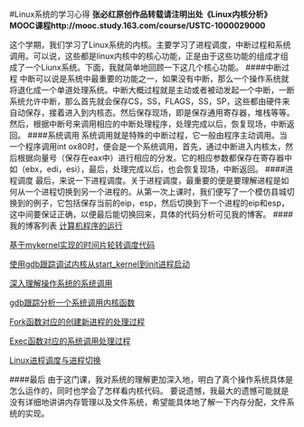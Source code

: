 #Linux系统的学习心得
**张必红原创作品转载请注明出处《Linux内核分析》MOOC课程http://mooc.study.163.com/course/USTC-1000029000**

这个学期，我们学习了Linux系统的内核。主要学习了进程调度，中断过程和系统调用。可以说，这些都是linux内核中的核心功能，正是由于这些功能的组成才组成了一个Liunx系统。下面，我就简单地回顾一下这几个核心功能。
####中断过程
中断可以说是系统中最重要的功能之一，如果没有中断，那么一个操作系统就将退化成一个单道处理系统。中断大概过程就是主动或者被动发起一个中断，一断系统允许中断，那么首先就会保存CS，SS，FLAGS，SS，SP，这些都由硬件来自动保存，接着进入到内核态。然后保存现场，即是保存通用寄存器，堆栈等等。然后，根据中断号来调用相应的中断处理程序，处理完成以后，恢复现场，中断返回。
####系统调用
系统调用就是特殊的中断过程，它一般由程序主动调用。当一个程序调用int ox80时，便会是一个系统调用，首先，通过中断进入内核太，然后根据向量号（保存在eax中）进行相应的分发。它的相应参数都保存在寄存器中如（ebx，edi，esi），最后，处理完成以后，也会恢复现场，中断返回。
####进程调度
最后，来说一下进程调度。关于进程调度，最重要的便是要理解进程是如何从一个进程切换到另一个进程的。从第一次上课时，我们便写了一个模仿县城切换到的例子，它包括保存当前的eip，esp，然后切换到下一个进程的eip和esp，这中间要保证正确，以便最后能切换回来，具体的代码分析可见我的博客。
####我的博客列表
[计算机程序的运行](https://github.com/zbh24/LinuxCourseBlog/blob/master/%E8%AE%A1%E7%AE%97%E6%9C%BA%E7%A8%8B%E5%BA%8F%E7%9A%84%E8%BF%90%E8%A1%8C.MD)

[基于mykernel实现的时间片轮转调度代码](https://github.com/zbh24/LinuxCourseBlog/blob/master/%E5%9F%BA%E4%BA%8Emykernel%E5%AE%9E%E7%8E%B0%E7%9A%84%E6%97%B6%E9%97%B4%E7%89%87%E8%BD%AE%E8%BD%AC%E8%B0%83%E5%BA%A6%E4%BB%A3%E7%A0%81.md)

[使用gdb跟踪调试内核从start_kernel到init进程启动](https://github.com/zbh24/LinuxCourseBlog/blob/master/%E4%BD%BF%E7%94%A8gdb%E8%B7%9F%E8%B8%AA%E8%B0%83%E8%AF%95%E5%86%85%E6%A0%B8%E4%BB%8Estart_kernel%E5%88%B0init%E8%BF%9B%E7%A8%8B%E5%90%AF%E5%8A%A8.md)

[深入理解操作系统的系统调用](https://github.com/zbh24/LinuxCourseBlog/blob/master/%E6%B7%B1%E5%85%A5%E7%90%86%E8%A7%A3%E6%93%8D%E4%BD%9C%E7%B3%BB%E7%BB%9F%E7%9A%84%E7%B3%BB%E7%BB%9F%E8%B0%83%E7%94%A8.md)

[gdb跟踪分析一个系统调用内核函数](https://github.com/zbh24/LinuxCourseBlog/blob/master/gdb%E8%B7%9F%E8%B8%AA%E5%88%86%E6%9E%90%E4%B8%80%E4%B8%AA%E7%B3%BB%E7%BB%9F%E8%B0%83%E7%94%A8%E5%86%85%E6%A0%B8%E5%87%BD%E6%95%B0.md)

[Fork函数对应的创建新进程的处理过程](https://github.com/zbh24/LinuxCourseBlog/blob/master/Fork%E5%87%BD%E6%95%B0%E5%AF%B9%E5%BA%94%E7%9A%84%E5%88%9B%E5%BB%BA%E6%96%B0%E8%BF%9B%E7%A8%8B%E7%9A%84%E5%A4%84%E7%90%86%E8%BF%87%E7%A8%8B.md)

[Exec函数对应的系统调用处理过程](https://github.com/zbh24/LinuxCourseBlog/blob/master/Exec%E5%87%BD%E6%95%B0%E5%AF%B9%E5%BA%94%E7%9A%84%E7%B3%BB%E7%BB%9F%E8%B0%83%E7%94%A8%E5%A4%84%E7%90%86%E8%BF%87%E7%A8%8B.md)

[Linux进程调度与进程切换](https://github.com/zbh24/LinuxCourseBlog/blob/master/Linux%E4%B8%AD%E8%BF%9B%E7%A8%8B%E8%B0%83%E5%BA%A6%E4%B8%8E%E8%BF%9B%E7%A8%8B%E5%88%87%E6%8D%A2.md)

####最后
由于这门课，我对系统的理解更加深入地，明白了真个操作系统具体是怎么运作的，同时也学会了怎样看内核代码。
要说遗憾，我最大的遗憾可能就是没有详细地讲讲内存管理以及文件系统，希望能具体地了解一下内存分配，文件系统的实现。
